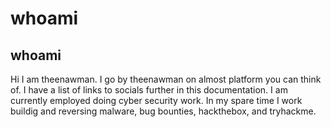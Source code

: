 # whoami

## whoami

Hi I am theenawman. I go by theenawman on almost platform you can think of. I have a list of links to socials further in this documentation. I am currently employed doing cyber security work. In my spare time I work buildig and reversing malware, bug bounties, hackthebox, and tryhackme.

